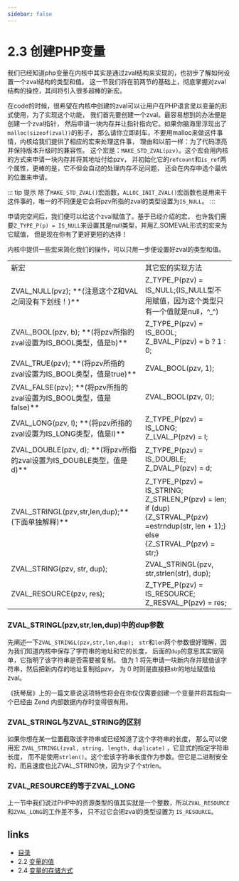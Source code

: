 ```yaml
---
sidebar: false
---
```


# 2.3 创建PHP变量 

我们已经知道php变量在内核中其实是通过zval结构来实现的，也初步了解如何设置一个zval结构的类型和值。
这一节我们将在前两节的基础上，彻底掌握对zval结构的操控，其间将引入很多超棒的新宏。

在code的时候，很希望在内核中创建的zval可以让用户在PHP语言里以变量的形式使用，为了实现这个功能，
我们首先要创建一个zval。最容易想到的办法便是创建一个zval指针，
然后申请一块内存并让指针指向它。如果你脑海里浮现出了`malloc(sizeof(zval))`的影子，
那么请你立即刹车，不要用malloc来做这件事情，内核给我们提供了相应的宏来处理这件事，
理由和以前一样：为了代码漂亮并保持版本升级时的兼容性。
这个宏是：`MAKE_STD_ZVAL(pzv)`。这个宏会用内核的方式来申请一块内存并将其地址付给pzv，
并初始化它的`refcount`和`is_ref`两个属性，更棒的是，它不但会自动的处理内存不足问题，
还会在内存中选个最优的位置来申请。

::: tip 提示
除了`MAKE_STD_ZVAL()`宏函数，`ALLOC_INIT_ZVAL()`宏函数也是用来干这件事的，唯一的不同便是它会将pzv所指的zval的类型设置为`IS_NULL`。
:::

申请完空间后，我们便可以给这个zval赋值了。基于已经介绍的宏，
也许我们需要`Z_TYPE_P(p) = IS_NULL`来设置其是null类型，并用Z_SOMEVAL形式的宏来为它赋值，
但是现在你有了更好更短的选择！

内核中提供一些宏来简化我们的操作，可以只用一步便设置好zval的类型和值。
<table>
	<tr>
		<td>新宏</td>
		<td>其它宏的实现方法</td>
	</tr>
	<tr>
		<td>ZVAL_NULL(pvz); **(注意这个Z和VAL之间没有下划线！)**</td>
		<td>Z_TYPE_P(pzv) = IS_NULL;(IS_NULL型不用赋值，因为这个类型只有一个值就是null，^_^)</td>
	</tr>
	<tr>
		<td>ZVAL_BOOL(pzv, b); **(将pzv所指的zval设置为IS_BOOL类型，值是b)**</td>
		<td>Z_TYPE_P(pzv) = IS_BOOL;<br/>Z_BVAL_P(pzv) = b ? 1 : 0;</td>
	</tr>
	<tr>
		<td>ZVAL_TRUE(pzv); **(将pzv所指的zval设置为IS_BOOL类型，值是true)**</td>
		<td>ZVAL_BOOL(pzv, 1);</td>
	</tr>
	<tr>
		<td>ZVAL_FALSE(pzv); **(将pzv所指的zval设置为IS_BOOL类型，值是false)**</td>
		<td>ZVAL_BOOL(pzv, 0);</td>
	</tr>
	<tr>
		<td>ZVAL_LONG(pzv, l);  **(将pzv所指的zval设置为IS_LONG类型，值是l)**</td>
		<td>Z_TYPE_P(pzv) = IS_LONG;<br />Z_LVAL_P(pzv) = l;</td>
	</tr>
	<tr>
		<td>ZVAL_DOUBLE(pzv, d); **(将pzv所指的zval设置为IS_DOUBLE类型，值是d)**</td>
		<td>Z_TYPE_P(pzv) = IS_DOUBLE;<br />Z_DVAL_P(pzv) = d;</td>
	</tr>
	<tr>
		<td>ZVAL_STRINGL(pzv,str,len,dup);**(下面单独解释)**</td>
		<td>Z_TYPE_P(pzv) = IS_STRING;<br />Z_STRLEN_P(pzv) = len;<br />if (dup) <br />{Z_STRVAL_P(pzv) =estrndup(str, len + 1);} <br />else<br /> {Z_STRVAL_P(pzv) = str;}</td>
	</tr>
	<tr>
		<td>ZVAL_STRING(pzv, str, dup);</td>
		<td>ZVAL_STRINGL(pzv, str,strlen(str), dup);</td>
	</tr>
	<tr>
		<td>ZVAL_RESOURCE(pzv, res);</td>
		<td>Z_TYPE_P(pzv) = IS_RESOURCE;<br />Z_RESVAL_P(pzv) = res;</td>
	</tr>			
</table>


### ZVAL_STRINGL(pzv,str,len,dup)中的dup参数

先阐述一下`ZVAL_STRINGL(pzv,str,len,dup); `
`str`和`len`两个参数很好理解，因为我们知道内核中保存了字符串的地址和它的长度，
后面的`dup`的意思其实很简单，它指明了该字符串是否需要被复制。
值为 1 将先申请一块新内存并赋值该字符串，然后把新内存的地址复制给pzv，
为 0 时则是直接把str的地址赋值给zval。

《抚琴居》上的一篇文章说这项特性将会在你仅仅需要创建一个变量并将其指向一个已经由 Zend 内部数据内存时变得很有用。

### ZVAL_STRINGL与ZVAL_STRING的区别

如果你想在某一位置截取该字符串或已经知道了这个字符串的长度，
那么可以使用宏 `ZVAL_STRINGL(zval, string, length, duplicate)` ，它显式的指定字符串长度，
而不是使用`strlen()`。这个宏该字符串长度作为参数。但它是二进制安全的，而且速度也比ZVAL_STRING快，因为少了个strlen。

### ZVAL_RESOURCE约等于ZVAL_LONG
上一节中我们说过PHP中的资源类型的值其实就是一个整数，所以`ZVAL_RESOURCE`和`ZVAL_LONG`的工作差不多，
只不过它会把zval的类型设置为 `IS_RESOURCE`。


## links
   * [目录](<preface.md>)
   * 2.2 [变量的值](<2.2.md>)
   * 2.4 [变量的存储方式](<2.4.md>)


